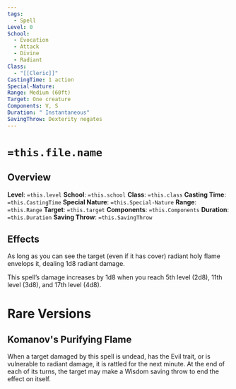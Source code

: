 ```yaml
---
tags:
  - Spell
Level: 0
School:
  - Evocation
  - Attack
  - Divine
  - Radiant
Class:
  - "[[Cleric]]"
CastingTime: 1 action
Special-Nature: 
Range: Medium (60ft)
Target: One creature
Components: V, S
Duration: " Instantaneous"
SavingThrow: Dexterity negates
---
```

# `=this.file.name`

## Overview
**Level**: `=this.level`
**School**: `=this.school`
**Class**: `=this.class`
**Casting Time**: `=this.CastingTime`
**Special Nature**: `=this.Special-Nature`
**Range**: `=this.Range`
**Target**: `=this.target`
**Components**: `=this.Components`
**Duration**: `=this.Duration`
**Saving Throw**: `=this.SavingThrow`
## Effects
As long as you can see the target (even if it has cover) radiant holy flame envelops it, dealing 1d8 radiant damage.

This spell’s damage increases by 1d8 when you reach 5th level (2d8), 11th level (3d8), and 17th level (4d8).

# Rare Versions
## Komanov's Purifying Flame
When a target damaged by this spell is undead, has the Evil trait, or is vulnerable to radiant damage, it is rattled for the next minute. At the end of each of its turns, the target may make a Wisdom saving throw to end the effect on itself.
